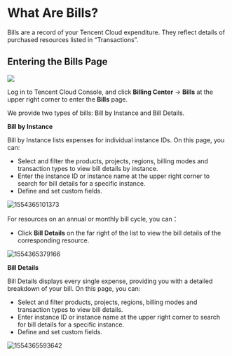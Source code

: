 # What Are Bills?

Bills are a record of your Tencent Cloud expenditure. They reflect details of purchased resources listed in “Transactions”. 

## Entering the **Bills** Page

![](https://main.qcloudimg.com/raw/8f00c244f3aa29104b8bb42efc811fb5.png)

Log in to Tencent Cloud Console, and click **Billing Center** -> **Bills** at the upper right corner to enter the **Bills** page.

We provide two types of bills: Bill by Instance and Bill Details.

**Bill by Instance**

Bill by Instance lists expenses for individual instance IDs. On this page, you can:

- Select and filter the products, projects, regions, billing modes and transaction types to view bill details by instance.
- Enter the instance ID or instance name at the upper right corner to search for bill details for a specific instance.
- Define and set custom fields. 

![1554365101373](https://main.qcloudimg.com/raw/07be73a0b9eca1cb11a116f1dd81299d.png)

For resources on an annual or monthly bill cycle, you can：

- Click **Bill Details** on the far right of the list to view the bill details of the corresponding resource.

![1554365379166](https://main.qcloudimg.com/raw/8a04bd07e2e26387d8f36116c9cc6b2c.png)



**Bill Details**

Bill Details displays every single expense, providing you with a detailed breakdown of your bill. On this page, you can:

- Select and filter products, projects, regions, billing modes and transaction types to view bill details.
- Enter instance ID or instance name at the upper right corner to search for bill details for a specific instance.
- Define and set custom fields.

![1554365593642](https://main.qcloudimg.com/raw/3ea31e90a5a7f903a96ba87d1403e751.png)